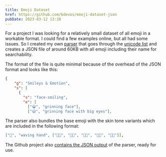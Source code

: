 ```yaml
---
title: Emoji Dataset
href: https://github.com/bdevos/emoji-dataset-json
pubDate: 2023-03-12 13:28
---
```


For a project I was looking for a relatively small dataset of all emoji in a workable format. I could find a few examples online, but all had some issues. So I created my own [parser](https://github.com/bdevos/emoji-dataset-json) that goes through the [unicode list](https://unicode.org/Public/emoji/latest/emoji-test.txt) and creates a JSON file of around 60KB with all emoji including their name for searchability.

The format of the file is quite minimal because of the overhead of the JSON format and looks like this:

```json
{
    "g": "Smileys & Emotion",
    "s": [
      {
        "s": "face-smiling",
        "e": [
          ["😀", "grinning face"],
          ["😃", "grinning face with big eyes"],
```

The parser also bundles the base emoji with the skin tone variants which are included in the following format:

```json
["👋", "waving hand", ["👋🏻", "👋🏼", "👋🏽", "👋🏾", "👋🏿"]],
```

The Github project also [contains the JSON output](https://raw.githubusercontent.com/bdevos/emoji-dataset-json/main/dataset/emoji.json) of the parser, ready for use.
